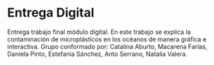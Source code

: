# Entrega Digital
Entrega trabajo final módulo digital. En este trabajo se explica la contaminación de microplásticos en los océanos de manera gráfica e interactiva.
Grupo conformado por: Catalina Aburto, Macarena Farías, Daniela Pinto, Estefania Sánchez, Anto Serrano, Natalia Valera.

